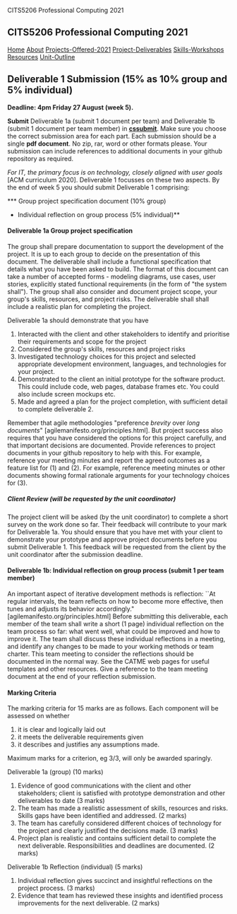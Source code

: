 CITS5206 Professional Computing 2021     

CITS5206 Professional Computing 2021
------------------------------------

[Home](https://teaching.csse.uwa.edu.au/units/CITS5206/index.html) [About](https://teaching.csse.uwa.edu.au/units/CITS5206/cits5206overview2021.html) [Projects-Offered-2021](https://teaching.csse.uwa.edu.au/units/CITS5206/cits5206projectsoffered2021.html) [Project-Deliverables](https://teaching.csse.uwa.edu.au/units/CITS5206/cits5206projectdeliverables2021.html) [Skills-Workshops](https://teaching.csse.uwa.edu.au/units/CITS5206/cits5206workshops2021.html) [Resources](https://teaching.csse.uwa.edu.au/units/CITS5206/cits5206resources.html) [Unit-Outline](https://lms.uwa.edu.au/bbcswebdav/institution/Unit_Outlines_2021/CITS5206_SEM-2_2021/CITS5206_SEM-2_2021_UnitOutline.html)

Deliverable 1 Submission (15% as 10% group and 5% individual)
-------------------------------------------------------------

**Deadline: 4pm Friday 27 August (week 5).**

**Submit** Deliverable 1a (submit 1 document per team) and Deliverable 1b (submit 1 document per team member) in [**cssubmit**](https://secure.csse.uwa.edu.au/run/cssubmit). Make sure you choose the correct submission area for each part. Each submission should be a single **pdf document**. No zip, rar, word or other formats please. Your submission can include references to additional documents in your github repository as required.

_For IT, the primary focus is on technology, closely aligned with user goals_ \[ACM curriculum 2020\]. Deliverable 1 focusses on these two aspects. By the end of week 5 you should submit Deliverable 1 comprising:

***   Group project specification document (10% group)
*   Individual reflection on group process (5% individual)**

#### Deliverable 1a Group project specification

The group shall prepare documentation to support the development of the project. It is up to each group to decide on the presentation of this document. The deliverable shall include a functional specification that details what you have been asked to build. The format of this document can take a number of accepted forms - modeling diagrams, use cases, user stories, explicitly stated functional requirements (in the form of "the system shall"). The group shall also consider and document project scope, your group's skills, resources, and project risks. The deliverable shall shall include a realistic plan for completing the project.

Deliverable 1a should demonstrate that you have

1.  Interacted with the client and other stakeholders to identify and prioritise their requirements and scope for the project
2.  Considered the group's skills, resources and project risks
3.  Investigated technology choices for this project and selected appropriate development environment, languages, and technologies for your project.
4.  Demonstrated to the client an initial prototype for the software product. This could include code, web pages, database frames etc. You could also include screen mockups etc.
5.  Made and agreed a plan for the project completion, with sufficient detail to complete deliverable 2.

Remember that agile methodologies "preference _brevity_ over _long documents_" \[agilemanifesto.org/principles.html\]. But project success also requires that you have considered the options for this project carefully, and that important decisions are documented. Provide references to project documents in your github repository to help with this. For example, reference your meeting minutes and report the agreed outcomes as a feature list for (1) and (2). For example, reference meeting minutes or other documents showing formal rationale arguments for your technology choices for (3).

##### Client Review (will be requested by the unit coordinator)

The project client will be asked (by the unit coordinator) to complete a short survey on the work done so far. Their feedback will contribute to your mark for Deliverable 1a. You should ensure that you have met with your client to demonstrate your prototype and approve project documents before you submit Deliverable 1. This feedback will be requested from the client by the unit coordinator after the submission deadline.

#### Deliverable 1b: Individual reflection on group process (submit 1 per team member)

An important aspect of iterative development methods is reflection: \`\`At regular intervals, the team reflects on how to become more effective, then tunes and adjusts its behavior accordingly." \[agilemanifesto.org/principles.html\] Before submitting this deliverable, each member of the team shall write a short (1 page) individual reflection on the team process so far: what went well, what could be improved and how to improve it. The team shall discuss these individual reflections in a meeting, and identify any changes to be made to your working methods or team charter. This team meeting to consider the reflections should be documented in the normal way. See the CATME web pages for useful templates and other resources. Give a reference to the team meeting document at the end of your reflection submission.

#### Marking Criteria

The marking criteria for 15 marks are as follows. Each component will be assessed on whether

1.  it is clear and logically laid out
2.  it meets the deliverable requirements given
3.  it describes and justifies any assumptions made.

Maximum marks for a criterion, eg 3/3, will only be awarded sparingly.

Deliverable 1a (group) (10 marks)

1.  Evidence of good communications with the client and other stakeholders; client is satisfied with prototype demonstration and other deliverables to date (3 marks)
2.  The team has made a realistic assessment of skills, resources and risks. Skills gaps have been identified and addressed. (2 marks)
3.  The team has carefully considered different choices of technology for the project and clearly justified the decisions made. (3 marks)
4.  Project plan is realistic and contains sufficient detail to complete the next deliverable. Responsibilities and deadlines are documented. (2 marks)

Deliverable 1b Reflection (individual) (5 marks)

1.  Individual reflection gives succinct and insightful reflections on the project process. (3 marks)
2.  Evidence that team has reviewed these insights and identified process improvements for the next deliverable. (2 marks)

